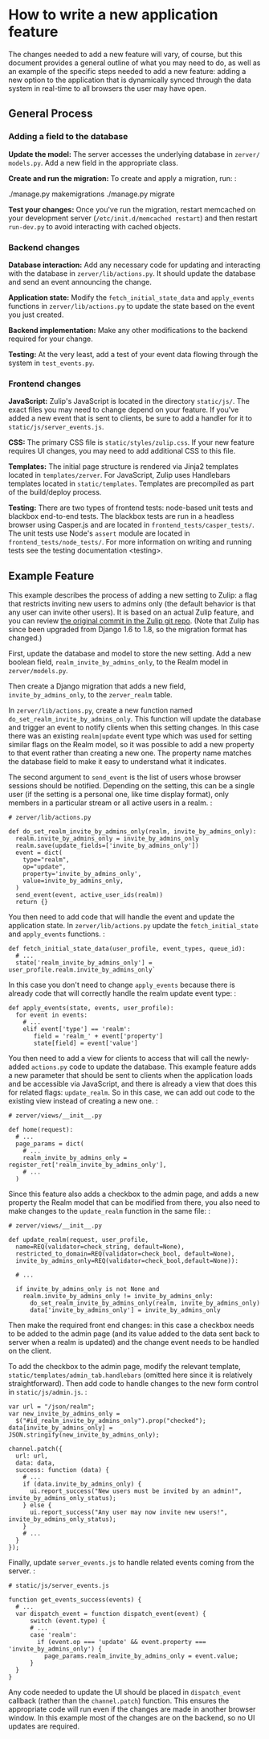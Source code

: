How to write a new application feature
======================================

The changes needed to add a new feature will vary, of course, but this
document provides a general outline of what you may need to do, as well
as an example of the specific steps needed to add a new feature: adding
a new option to the application that is dynamically synced through the
data system in real-time to all browsers the user may have open.

General Process
---------------

### Adding a field to the database

**Update the model:** The server accesses the underlying database in
`zerver/ models.py`. Add a new field in the appropriate class.

**Create and run the migration:** To create and apply a migration, run:
:

./manage.py makemigrations ./manage.py migrate

**Test your changes:** Once you've run the migration, restart memcached
on your development server (`/etc/init.d/memcached restart`) and then
restart `run-dev.py` to avoid interacting with cached objects.

### Backend changes

**Database interaction:** Add any necessary code for updating and
interacting with the database in `zerver/lib/actions.py`. It should
update the database and send an event announcing the change.

**Application state:** Modify the `fetch_initial_state_data` and
`apply_events` functions in `zerver/lib/actions.py` to update the state
based on the event you just created.

**Backend implementation:** Make any other modifications to the backend
required for your change.

**Testing:** At the very least, add a test of your event data flowing
through the system in `test_events.py`.

### Frontend changes

**JavaScript:** Zulip's JavaScript is located in the directory
`static/js/`. The exact files you may need to change depend on your
feature. If you've added a new event that is sent to clients, be sure to
add a handler for it to `static/js/server_events.js`.

**CSS:** The primary CSS file is `static/styles/zulip.css`. If your new
feature requires UI changes, you may need to add additional CSS to this
file.

**Templates:** The initial page structure is rendered via Jinja2
templates located in `templates/zerver`. For JavaScript, Zulip uses
Handlebars templates located in `static/templates`. Templates are
precompiled as part of the build/deploy process.

**Testing:** There are two types of frontend tests: node-based unit
tests and blackbox end-to-end tests. The blackbox tests are run in a
headless browser using Casper.js and are located in
`frontend_tests/casper_tests/`. The unit tests use Node's `assert`
module are located in `frontend_tests/node_tests/`. For more information
on writing and running tests see the testing documentation \<testing\>.

Example Feature
---------------

This example describes the process of adding a new setting to Zulip: a
flag that restricts inviting new users to admins only (the default
behavior is that any user can invite other users). It is based on an
actual Zulip feature, and you can review [the original commit in the
Zulip git
repo](https://github.com/zulip/zulip/commit/5b7f3466baee565b8e5099bcbd3e1ccdbdb0a408).
(Note that Zulip has since been upgraded from Django 1.6 to 1.8, so the
migration format has changed.)

First, update the database and model to store the new setting. Add a new
boolean field, `realm_invite_by_admins_only`, to the Realm model in
`zerver/models.py`.

Then create a Django migration that adds a new field,
`invite_by_admins_only`, to the `zerver_realm` table.

In `zerver/lib/actions.py`, create a new function named
`do_set_realm_invite_by_admins_only`. This function will update the
database and trigger an event to notify clients when this setting
changes. In this case there was an existing `realm|update` event type
which was used for setting similar flags on the Realm model, so it was
possible to add a new property to that event rather than creating a new
one. The property name matches the database field to make it easy to
understand what it indicates.

The second argument to `send_event` is the list of users whose browser
sessions should be notified. Depending on the setting, this can be a
single user (if the setting is a personal one, like time display
format), only members in a particular stream or all active users in a
realm. :

    # zerver/lib/actions.py

    def do_set_realm_invite_by_admins_only(realm, invite_by_admins_only):
      realm.invite_by_admins_only = invite_by_admins_only
      realm.save(update_fields=['invite_by_admins_only'])
      event = dict(
        type="realm",
        op="update",
        property='invite_by_admins_only',
        value=invite_by_admins_only,
      )
      send_event(event, active_user_ids(realm))
      return {}

You then need to add code that will handle the event and update the
application state. In `zerver/lib/actions.py` update the
`fetch_initial_state` and `apply_events` functions. :

    def fetch_initial_state_data(user_profile, event_types, queue_id):
      # ...
      state['realm_invite_by_admins_only'] = user_profile.realm.invite_by_admins_only`

In this case you don't need to change `apply_events` because there is
already code that will correctly handle the realm update event type: :

    def apply_events(state, events, user_profile):
      for event in events:
        # ...
        elif event['type'] == 'realm':
           field = 'realm_' + event['property']
           state[field] = event['value']

You then need to add a view for clients to access that will call the
newly-added `actions.py` code to update the database. This example
feature adds a new parameter that should be sent to clients when the
application loads and be accessible via JavaScript, and there is already
a view that does this for related flags: `update_realm`. So in this
case, we can add out code to the existing view instead of creating a
new one. :

    # zerver/views/__init__.py

    def home(request):
      # ...
      page_params = dict(
        # ...
        realm_invite_by_admins_only = register_ret['realm_invite_by_admins_only'],
        # ...
      )

Since this feature also adds a checkbox to the admin page, and adds a
new property the Realm model that can be modified from there, you also
need to make changes to the `update_realm` function in the same file: :

    # zerver/views/__init__.py

    def update_realm(request, user_profile,
      name=REQ(validator=check_string, default=None),
      restricted_to_domain=REQ(validator=check_bool, default=None),
      invite_by_admins_only=REQ(validator=check_bool,default=None)):

      # ...

      if invite_by_admins_only is not None and
        realm.invite_by_admins_only != invite_by_admins_only:
          do_set_realm_invite_by_admins_only(realm, invite_by_admins_only)
          data['invite_by_admins_only'] = invite_by_admins_only

Then make the required front end changes: in this case a checkbox needs
to be added to the admin page (and its value added to the data sent back
to server when a realm is updated) and the change event needs to be
handled on the client.

To add the checkbox to the admin page, modify the relevant template,
`static/templates/admin_tab.handlebars` (omitted here since it is
relatively straightforward). Then add code to handle changes to the new
form control in `static/js/admin.js`. :

    var url = "/json/realm";
    var new_invite_by_admins_only =
      $("#id_realm_invite_by_admins_only").prop("checked");
    data[invite_by_admins_only] = JSON.stringify(new_invite_by_admins_only);

    channel.patch({
      url: url,
      data: data,
      success: function (data) {
        # ...
        if (data.invite_by_admins_only) {
          ui.report_success("New users must be invited by an admin!", invite_by_admins_only_status);
        } else {
          ui.report_success("Any user may now invite new users!", invite_by_admins_only_status);
        }
        # ...
      }
    });

Finally, update `server_events.js` to handle related events coming from
the server. :

    # static/js/server_events.js

    function get_events_success(events) {
      # ...
      var dispatch_event = function dispatch_event(event) {
          switch (event.type) {
          # ...
          case 'realm':
            if (event.op === 'update' && event.property === 'invite_by_admins_only') {
              page_params.realm_invite_by_admins_only = event.value;
          }
      }
    }

Any code needed to update the UI should be placed in `dispatch_event`
callback (rather than the `channel.patch`) function. This ensures the
appropriate code will run even if the changes are made in another
browser window. In this example most of the changes are on the backend,
so no UI updates are required.
